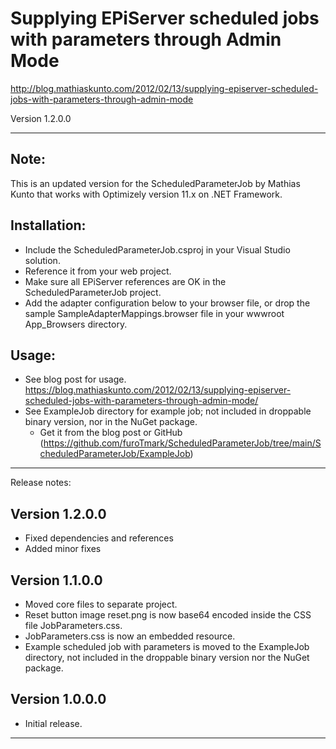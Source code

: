 # Supplying EPiServer scheduled jobs with parameters through Admin Mode
http://blog.mathiaskunto.com/2012/02/13/supplying-episerver-scheduled-jobs-with-parameters-through-admin-mode

Version 1.2.0.0

******************************************************************************************

## Note:

This is an updated version for the ScheduledParameterJob by Mathias Kunto that works with Optimizely version 11.x on .NET Framework.

## Installation:

* Include the ScheduledParameterJob.csproj in your Visual Studio solution.
* Reference it from your web project.
* Make sure all EPiServer references are OK in the ScheduledParameterJob project.
* Add the adapter configuration below to your browser file, or drop the sample SampleAdapterMappings.browser file in your wwwroot App_Browsers directory.

<adapter controlType="EPiServer.UI.Admin.DatabaseJob" adapterType="ScheduledParameterJob.DatabaseJobAdapter" />

## Usage:

* See blog post for usage. https://blog.mathiaskunto.com/2012/02/13/supplying-episerver-scheduled-jobs-with-parameters-through-admin-mode/
* See ExampleJob directory for example job; not included in droppable binary version, nor in the NuGet package.
  - Get it from the blog post or GitHub (https://github.com/furoTmark/ScheduledParameterJob/tree/main/ScheduledParameterJob/ExampleJob)

******************************************************************************************

Release notes:

## Version 1.2.0.0

- Fixed dependencies and references
- Added minor fixes

## Version 1.1.0.0

- Moved core files to separate project.
- Reset button image reset.png is now base64 encoded inside the CSS file JobParameters.css.
- JobParameters.css is now an embedded resource.
- Example scheduled job with parameters is moved to the ExampleJob directory, not included in the droppable binary version nor the NuGet package.


## Version 1.0.0.0

- Initial release.

******************************************************************************************